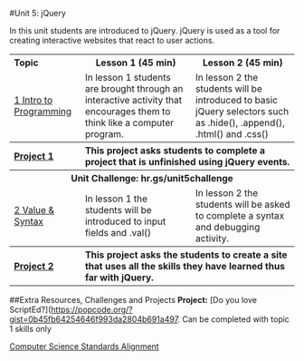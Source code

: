 #Unit 5: jQuery

In this unit students are introduced to jQuery. jQuery is used as a tool for creating interactive websites that react to user actions.

<table>
<tr>
	<th align="left">Topic</th>
	<th>Lesson 1 (45 min)</th>
	<th>Lesson 2 (45 min)</th>
</tr>
<tr>
	<td align="left"> <a href="topics/topic1">1 Intro to Programming</a> </td>
	<td>In lesson 1 students are brought through an interactive activity that encourages them to think like a computer program. </td>
	<td>In lesson 2 the students will be introduced to basic jQuery selectors such as .hide(), .append(), .html() and .css()</td>
</tr>
<tr>
	<th align="left"><a href ="projects/project1" >Project 1 </a> </th>
	<th align="left" colspan="2">This project asks students to complete a project that is unfinished using jQuery events. </th>
</tr>
<tr>
	<th align="center" colspan="3">Unit Challenge: hr.gs/unit5challenge </th>
</tr>
<tr>
	<td align="left"> <a href="topics/topic2">2 Value & Syntax </a> </td>
	<td>In lesson 1 the students will be introduced to input fields and .val()  </td>
	<td>In lesson 2 the students will be asked to complete a syntax and debugging activity. </td>
</tr>
<tr>
	<th align="left"><a href ="projects/project2" >Project 2 </a> </th>
	<th align="left" colspan="2">This project asks the students to create a site that uses all the skills they have learned thus far with jQuery. </th>
</tr>


</table>


##Extra Resources, Challenges and Projects
**Project:** [Do you love ScriptEd?](https://popcode.org/?gist=0b45fb64254646f993da2804b691a497. Can be completed with topic 1 skills only

[Computer Science Standards Alignment](csStandards.md)



